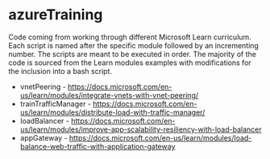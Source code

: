 # azureTraining

Code coming from working through different Microsoft Learn curriculum.  Each script is named after the specific module followed by an incrementing number.  The scripts are meant to be executed in order.  The majority of the code is sourced from the Learn modules examples with modifications for the inclusion into a bash script.

* vnetPeering - https://docs.microsoft.com/en-us/learn/modules/integrate-vnets-with-vnet-peering/
* trainTrafficManager - https://docs.microsoft.com/en-us/learn/modules/distribute-load-with-traffic-manager/
* loadBalancer - https://docs.microsoft.com/en-us/learn/modules/improve-app-scalability-resiliency-with-load-balancer
* appGateway - https://docs.microsoft.com/en-us/learn/modules/load-balance-web-traffic-with-application-gateway

